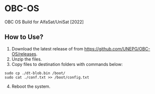 # OBC-OS
OBC OS Build for AlfaSat/UniSat [2022] 

## How to Use?
1. Download the latest release of from https://github.com/UNEPG/OBC-OS/releases.
2. Unzip the files.
3. Copy files to destination folders with commands below:
  ``` 
  sudo cp ./dt-blob.bin /boot/
  sudo cat ./conf.txt >> /boot/config.txt 
  ```
4. Reboot the system. 
  

